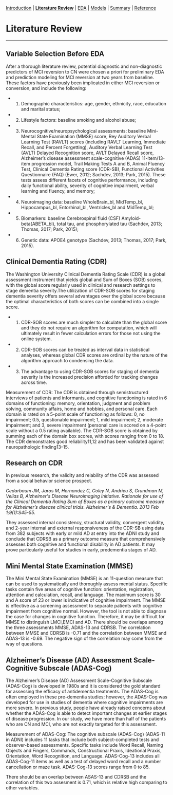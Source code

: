 [Introduction](https://mal5482.github.io/ADNI-Alzheimer-Project/index)   |   [**Literature Review**](https://mal5482.github.io/ADNI-Alzheimer-Project/Review)   |   [EDA](https://mal5482.github.io/ADNI-Alzheimer-Project/EDA)   |   [Models](https://mal5482.github.io/ADNI-Alzheimer-Project/Models)   |   [Summary](https://mal5482.github.io/ADNI-Alzheimer-Project/Summary)   |   [Reference](https://mal5482.github.io/ADNI-Alzheimer-Project/Reference)

# Literature Review
---
## Variable Selection Before EDA
After a thorough literature review, potential diagnostic and non-diagnostic predictors of MCI reversion to CN were chosen a priori for preliminary EDA and prediction modeling for MCI reversion at two years from baseline. These factors have previously been implicated in either MCI reversion or conversion, and include the following: 

* 1) Demographic characteristics: age, gender, ethnicity, race, education and marital status;
* 2) Lifestyle factors: baseline smoking and alcohol abuse;
* 3) Neurocognitive/neuropsychological assessments: baseline Mini-Mental State Examination (MMSE) score, Rey Auditory Verbal Learning Test (RAVLT) scores (including RAVLT Learning, Immediate Recall, and Percent Forgetting), Auditory Verbal Learning Test (AVLT) Delayed Recognition score, AVLT Delayed Recall score, Alzheimer’s disease assessment scale-cognitive (ADAS) 11-item/13-item progression model, Trail Making Tests A and B, Animal Fluency Test, Clinical Dementia Rating score (CDR-SB), Functional Activities Questionnaire (FAQ) (Ewer, 2012; Sachdev, 2013; Park, 2015). These tests assess different facets of cognitive performance, including daily functional ability, severity of cognitive impairment, verbal learning and fluency, and memory; 
* 4) Neuroimaging data: baseline WholeBrain_bl, MidTemp_bl, Hippocampus_bl, Entorhinal_bl, Ventricles_bl and MidTemp_bl;
* 5) Biomarkers: baseline Cerebrospinal fluid (CSF) Amyloid-beta(ABETA_bl), total tau, and phosphorylated tau (Sachdev, 2013; Thomas, 2017; Park, 2015);
* 6) Genetic data: APOE4 genotype (Sachdev, 2013; Thomas, 2017; Park, 2015).

## Clinical Dementia Rating (CDR) 
The Washington University Clinical Dementia Rating Scale (CDR) is a global assessment instrument that yields global and Sum of Boxes (SOB) scores, with the global score regularly used in clinical and research settings to stage dementia severity.The utilization of CDR-SOB scores for staging dementia severity offers several advantages over the global score because the optimal characteristics of both scores can be combined into a single score. 
* 1) CDR-SOB scores are much simpler to calculate than the global score and they do not require an algorithm for computation, which will ultimately result in fewer calculation errors for those not using the online system.
* 2) CDR-SOB scores can be treated as interval data in statistical analyses, whereas global CDR scores are ordinal by the nature of the algorithm approach to condensing the data.
* 3) The advantage to using CDR-SOB scores for staging of dementia severity is the increased precision afforded for tracking changes across time.

Measurement of CDR:
The CDR is obtained through semistructured interviews of patients and informants, and cognitive functioning is rated in 6 domains of functioning: memory, orientation, judgment and problem solving, community affairs, home and hobbies, and personal care. Each domain is rated on a 5-point scale of functioning as follows: 0, no impairment; 0.5, questionable impairment; 1, mild impairment; 2, moderate impairment; and 3, severe impairment (personal care is scored on a 4-point scale without a 0.5 rating available). The CDR-SOB score is obtained by summing each of the domain box scores, with scores ranging from 0 to 18. The CDR demonstrates good reliability11,12 and has been validated against neuropathologic finding13–15.

## Research on CDR 
In previous research, the validity and relability of the CDR was assessed from a social behavior science prospect.

*Cedarbaum JM, Jaros M, Hernandez C, Coley N, Andrieu S, Grundman M, Vellas B, Alzheimer's Disease Neuroimaging Initiative. Rationale for use of the Clinical Dementia Rating Sum of Boxes as a primary outcome measure for Alzheimer’s disease clinical trials. Alzheimer's & Dementia. 2013 Feb 1;9(1):S45-55.*

They assessed internal consistency, structural validity, convergent validity, and 2-year internal and external responsiveness of the CDR-SB using data from 382 subjects with early or mild AD at entry into the ADNI study and conclude that CDRSB as a  primary outcome measure that comprehensively assesses both cognitive and functional disability in AD patients. It may prove particularly useful for studies in early, predementia stages of AD.

## Mini Mental State Examination (MMSE)
The Mini Mental State Examination (MMSE) is an 11-question measure that can be used to systematically and thoroughly assess mental status. Specific tasks contain five areas of cognitive function: orientation, registration, attention and calculation, recall, and language. The maximum score is 30 and A score of 23 or lower is indicative of cognitive impairment. 
The MMSE is effective as a screening assessment to separate patients with cognitive impairment from cognitive normal. However, the tool is not able to diagnose the case for changes in cognitive function. Therefore, it may be difficult for MMSE to distinguish LMCI,EMCI and AD. There should be overlaps among the three assessments MMSE, ADAS-13 and CDRSB. The correlation between MMSE and CDRSB is -0.71 and the correlation between MMSE and ADAS-13 is -0.69. The negative sign of the correlation may come from the way of questions.


## Alzheimer’s Disease (AD) Assessment Scale-Cognitive Subscale (ADAS-Cog)
The Alzheimer’s Disease (AD) Assessment Scale-Cognitive Subscale (ADAS-Cog) is developed in 1980s and it is considered the gold standard for assessing the efficacy of antidementia treatments. The ADAS-Cog is often employed in these pre-dementia studies; however, the ADAS-Cog was developed for use in studies of dementia where cognitive impairments are more severe. In previous study, people have already raised concerns about whether the ADAS-Cog is able to detect important changes at earlier stages of disease progression. In our study, we have more than half of the patients who are CN and MCI, who are not exactly targeted for this assessment.  

Measurement of ADAS-Cog: 
The cognitive subscale (ADAS-Cog) (ADAS-11 in ADNI) includes 11 tasks that include both subject-completed tests and observer-based assessments. Specific tasks include Word Recall, Naming Objects and Fingers, Commands, Constructional Praxis, Ideational Praxis, Orientation, Word Recognition, and Language. ADAS-Cog-13 includes all ADAS-Cog-11 items as well as a test of delayed word recall and a number cancellation or maze task. ADAS-Cog-13 scores range from 0 to 85.

There should be an overlap between ASAS-13 and CDRSB and the correlation of this two assesment is 0.71, which is relative high comparing to other variables.


